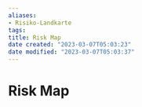 ```yaml
---
aliases: 
- Risiko-Landkarte
tags: 
title: Risk Map
date created: "2023-03-07T05:03:23"
date modified: "2023-03-07T05:03:37"
---
```


# Risk Map
